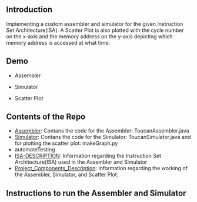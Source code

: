 ## Introduction

Implementing a custom assembler and simulator for the given Instruction Set Architecture(ISA). A Scatter Plot is also plotted with the cycle number on the x-axis and the memory address on the y-axis depicting which memory address is accessed at what time.

## Demo

* Assembler


* Simulator


* Scatter Plot


## Contents of the Repo

* [Assembler](https://github.com/abhit-rana/Toucan/tree/main/Assembler): Contans the code for the Assembler: ToucanAssembler.java
* [Simulator](https://github.com/abhit-rana/Toucan/tree/main/Assembler): Contans the code for the Simulator: ToucanSimulator.java and for plotting the scatter plot: makeGraph.py
* automateTesting
* [ISA-DESCRIPTION](https://github.com/abhit-rana/Toucan/blob/main/ISA-DESCRIPTION.pdf): Information regarding the Instruction Set Architecture(ISA) used in the Assembler and Simulator
* [Project_Components_Description](https://github.com/abhit-rana/Toucan/blob/main/Porject_Components_Description.pdf): Information regarding the working of the Assembler, Simulator, and Scatter Plot.

## Instructions to run the Assembler and Simulator

